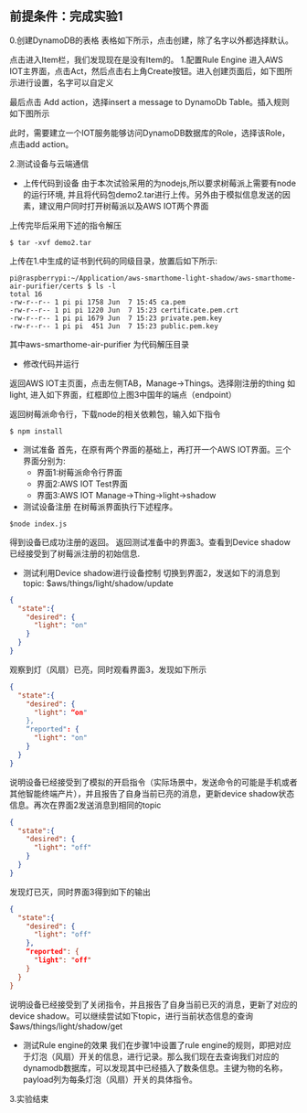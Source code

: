 前提条件：完成实验1
----------

0.创建DynamoDB的表格
表格如下所示，点击创建，除了名字以外都选择默认。

点击进入Item栏，我们发现现在是没有Item的。
1.配置Rule Engine
进入AWS IOT主界面，点击Act，然后点击右上角Create按钮。进入创建页面后，如下图所示进行设置，名字可以自定义

最后点击 Add action，选择insert a message to DynamoDb Table。插入规则如下图所示


此时，需要建立一个IOT服务能够访问DynamoDB数据库的Role，选择该Role，点击add action。

2.测试设备与云端通信
* 上传代码到设备
由于本次试验采用的为nodejs,所以要求树莓派上需要有node的运行环境, 并且将代码包demo2.tar进行上传。另外由于模拟信息发送的因素，建议用户同时打开树莓派以及AWS IOT两个界面

上传完毕后采用下述的指令解压
```shell
$ tar -xvf demo2.tar
```
上传在1.中生成的证书到代码的同级目录，放置后如下所示:
```shell
pi@raspberrypi:~/Application/aws-smarthome-light-shadow/aws-smarthome-air-purifier/certs $ ls -l
total 16
-rw-r--r-- 1 pi pi 1758 Jun  7 15:45 ca.pem
-rw-r--r-- 1 pi pi 1220 Jun  7 15:23 certificate.pem.crt
-rw-r--r-- 1 pi pi 1679 Jun  7 15:23 private.pem.key
-rw-r--r-- 1 pi pi  451 Jun  7 15:23 public.pem.key
```
其中aws-smarthome-air-purifier 为代码解压目录
* 修改代码并运行

返回AWS IOT主页面，点击左侧TAB，Manage->Things。选择刚注册的thing 如light, 进入如下界面，红框即位上图3中国年的端点（endpoint）


返回树莓派命令行，下载node的相关依赖包，输入如下指令
```shell
$ npm install
```
* 测试准备
首先，在原有两个界面的基础上，再打开一个AWS IOT界面。三个界面分别为:
  * 界面1:树莓派命令行界面
  * 界面2:AWS IOT Test界面
  * 界面3:AWS IOT Manage->Thing->light->shadow
* 测试设备注册
在树莓派界面执行下述程序。
```shell
$node index.js
```
得到设备已成功注册的返回。
返回测试准备中的界面3。查看到Device shadow已经接受到了树莓派注册的初始信息. 
* 测试利用Device shadow进行设备控制
切换到界面2，发送如下的消息到topic: $aws/things/light/shadow/update
```json
{
  "state":{
    "desired": {
      "light": "on"
    }
  }
}
```
观察到灯（风扇）已亮，同时观看界面3，发现如下所示
```json
{
  "state":{
    "desired": {
      "light": “on"
    },
    “reported": {
      "light": "on"
    }
  }
}
```
说明设备已经接受到了模拟的开启指令（实际场景中，发送命令的可能是手机或者其他智能终端产片），并且报告了自身当前已亮的消息，更新device shadow状态信息。再次在界面2发送消息到相同的topic
```json
{
  "state":{
    "desired": {
      "light": "off"
    }
  }
}
```
发现灯已灭，同时界面3得到如下的输出
```json
{
  "state":{
    "desired": {
      "light": "off"
    },
    “reported": {
      "light": "off"
    }
  }
}
```
说明设备已经接受到了关闭指令，并且报告了自身当前已灭的消息，更新了对应的device shadow。可以继续尝试如下topic，进行当前状态信息的查询
$aws/things/light/shadow/get
* 测试Rule engine的效果
我们在步骤1中设置了rule engine的规则，即把对应于灯泡（风扇）开关的信息，进行记录。那么我们现在去查询我们对应的dynamodb数据库，可以发现其中已经插入了数条信息。主键为物的名称，payload列为每条灯泡（风扇）开关的具体指令。

3.实验结束
